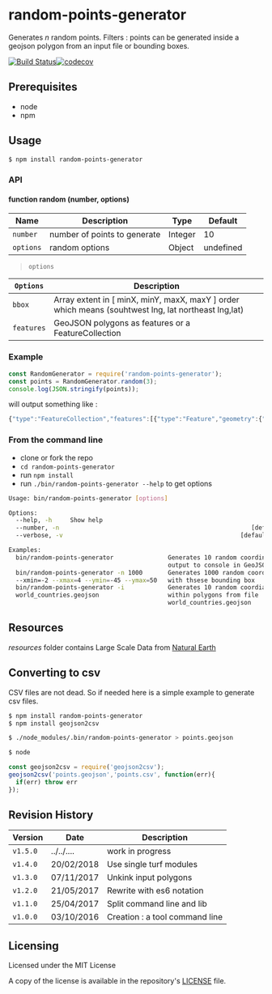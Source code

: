 # random-points-generator

Generates _n_ random points.
Filters : points can be generated inside a geojson polygon from an input file or bounding boxes.

[![Build Status](https://travis-ci.org/tsamaya/random-points-generator.svg?branch=master)](https://travis-ci.org/tsamaya/random-points-generator)[![codecov](https://codecov.io/gh/tsamaya/random-points-generator/branch/master/graph/badge.svg)](https://codecov.io/gh/tsamaya/random-points-generator)

## Prerequisites
- node
- npm

## Usage

```sh
$ npm install random-points-generator
```

### API
#### function random (number, options)

 | Name      | Description                  | Type    | Default   |
 | ----------| ---------------------------- | ------- | --------- |
 | `number`  | number of points to generate | Integer | 10        |
 | `options` | random options               | Object  | undefined |

>`options`

| `Options` | Description                  |
| ----------| ---------------------------- |
| `bbox`    | Array<number> extent in [ minX, minY, maxX, maxY ] order which means (souhtwest lng, lat northeast lng,lat) |
| `features`| GeoJSON polygons as features or a FeatureCollection |

### Example
```javascript
const RandomGenerator = require('random-points-generator');
const points = RandomGenerator.random(3);
console.log(JSON.stringify(points));
```
will output something like :

```javascript
{"type":"FeatureCollection","features":[{"type":"Feature","geometry":{"type":"Point","coordinates":[126.41316810428155,-47.548372609587574]},"properties":{}},{"type":"Feature","geometry":{"type":"Point","coordinates":[97.69989737806617,-47.200575920302434]},"properties":{}},{"type":"Feature","geometry":{"type":"Point","coordinates":[24.264802630637277,72.69680002654108]},"properties":{}}]}
```

### From the command line

- clone or fork the repo
- `cd random-points-generator`
- run `npm install`
- run `./bin/random-points-generator --help` to get options

```bash
Usage: bin/random-points-generator [options]

Options:
  --help, -h     Show help                                             [boolean]
  --number, -n                                                     [default: 10]
  --verbose, -v                                                 [default: false]

Examples:
  bin/random-points-generator               Generates 10 random coordinates,
                                            output to console in GeoJSON format
  bin/random-points-generator -n 1000       Generates 1000 random coordinates
  --xmin=-2 --xmax=4 --ymin=-45 --ymax=50   with thsese bounding box
  bin/random-points-generator -i            Generates 10 random coordiantes
  world_countries.geojson                   within polygons from file
                                            world_countries.geojson
```

## Resources

_resources_ folder contains Large Scale Data from [Natural Earth](http://www.naturalearthdata.com/)

## Converting to csv

CSV files are not dead. So if needed here is a simple example to generate csv files.

```sh
$ npm install random-points-generator
$ npm install geojson2csv

$ ./node_modules/.bin/random-points-generator > points.geojson

$ node
```

```javascript
const geojson2csv = require('geojson2csv');
geojson2csv('points.geojson','points.csv', function(err){
  if(err) throw err
});
```
## Revision History

| Version  | Date       | Description                        |
| -------- | ---------- | ---------------------------------- |
| `v1.5.0` | ../../.... | work in progress                   |
| `v1.4.0` | 20/02/2018 | Use single turf modules            |
| `v1.3.0` | 07/11/2017 | Unkink input polygons              |
| `v1.2.0` | 21/05/2017 | Rewrite with es6 notation          |
| `v1.1.0` | 25/04/2017 | Split command line and lib         |
| `v1.0.0` | 03/10/2016 | Creation : a tool command line     |


## Licensing

Licensed under the MIT License

A copy of the license is available in the repository's [LICENSE](LICENSE) file.
